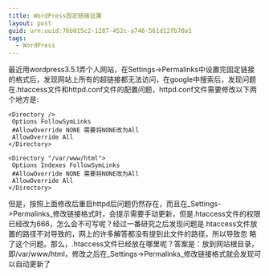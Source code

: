 ```yaml
---
title: WordPress固定链接设置
layout: post
guid: urn:uuid:76b015c2-1287-452c-a746-561d12fb70a1
tags:
  - WordPress
---
```


最近用wordpress3.5.1弄个人网站，在Settings->Permalinks中设置完固定链接的格式后，发现网站上所有的超链接都无法访问，在google中搜索后，发现问题在.htaccess文件和httpd.conf文件的配置问题，httpd.conf文件需要修改以下两个地方是:

    <Directory />
     Options FollowSymLinks
     #AllowOverride NONE 需要将NONE改为All
     AllowOverride All
    </Directory>

    <Directory "/var/www/html">
     Options Indexes FollowSymLinks
     #AllowOverride NONE 需要将NONE改为All
     AllowOverride All
    </Directory>

但是，按照上面修改后重启httpd后问题仍然存在，而且在_Settings->Permalinks_修改链接格式时，会提示需要手动更新，但是.htaccess文件的权限已经改为666，怎么会不可写呢？经过一番研究之后发现问题是.htaccess文件放置的路径不对导致的，网上的许多解答都没有提到此文件的路径，所以导致忽
略了这个问题。那么，.htaccess文件已经放在哪里呢？答案是：放到网站根目录，即/var/www/html，修改之后在_Settings->Permalinks_修改链接格式就会发现可以自动更新了

